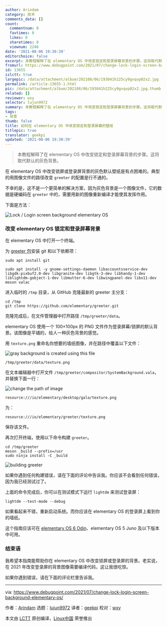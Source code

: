 ```yaml
---
author: Arindam
category: 技术
comments_data: []
count:
  commentnum: 0
  favtimes: 0
  likes: 0
  sharetimes: 0
  viewnum: 2246
date: '2021-08-06 19:30:39'
editorchoice: false
excerpt: 本教程解释了在 elementary OS 中改变锁定和登录屏幕背景的步骤。这将取代默认的灰色背景。
fromurl: https://www.debugpoint.com/2021/07/change-lock-login-screen-background-elementary-os/
id: 13655
islctt: true
largepic: /data/attachment/album/202108/06/193041h225cy9gvqvp02x2.jpg
permalink: /article-13655-1.html
pic: /data/attachment/album/202108/06/193041h225cy9gvqvp02x2.jpg.thumb.jpg
related: []
reviewer: wxy
selector: lujun9972
summary: 本教程解释了在 elementary OS 中改变锁定和登录屏幕背景的步骤。这将取代默认的灰色背景。
tags:
- 背景
thumb: false
title: 如何在 elementary OS 中改变锁定和登录屏幕的壁纸
titlepic: true
translator: geekpi
updated: '2021-08-06 19:30:39'
---
```



> 
> 本教程解释了在 elementary OS 中改变锁定和登录屏幕背景的步骤。这将取代默认的灰色背景。
> 
> 
> 


在 elementary OS 中改变锁屏或登录屏背景的灰色默认壁纸是有点困难的。典型的用图像文件的路径改变 `greeter` 的配置是行不通的。


不幸的是，这不是一个更简单的解决方案，因为灰色背景是一个图像文件，它的数据是硬编码在 `greeter` 中的，需要用新的图像重新编译才能使其发挥作用。


下面是方法：


![Lock / Login screen background elementary OS ](/data/attachment/album/202108/06/193041h225cy9gvqvp02x2.jpg)


### 改变 elementary OS 锁定和登录屏幕背景


在 elementary OS 中打开一个终端。


为 [greeter 包](https://github.com/elementary/greeter)安装 git 和以下依赖项：



```
sudo apt install git

```


```
sudo apt install -y gnome-settings-daemon libaccountsservice-dev libgdk-pixbuf2.0-dev libgranite-dev libgtk-3-dev libhandy-1-dev liblightdm-gobject-1-dev libmutter-6-dev libwingpanel-dev libx11-dev meson valac

```

进入临时的 `/tmp` 目录，从 GitHub 克隆最新的 greeter 主分支：



```
cd /tmp
git clone https://github.com/elementary/greeter.git

```

克隆完成后，在文件管理器中打开路径 `/tmp/greeter/data`。


elementary OS 使用一个 100×100px 的 PNG 文件作为登录屏幕/锁屏的默认背景。该图像是平铺的，给人一种灰色背景的感觉。


用 `texture.png` 重命名你想要的墙纸图像，并在路径中覆盖以下文件：


![gray background is created using this file](/data/attachment/album/202108/06/193041qz8pfl8pgfw882pf.jpg)



```
/tmp/greeter/data/texture.png

```

在文本编辑器中打开文件 `/tmp/greeter/compositor/SystemBackground.vala`，并替换下面一行：


![change the path of image](/data/attachment/album/202108/06/193041n2p42zauspify2sw.jpg)



```
resource:///io/elementary/desktop/gala/texture.png

```

为：



```
resource:///io/elementary/greeter/texture.png

```

保存该文件。


再次打开终端，使用以下命令构建 `greeter`。



```
cd /tmp/greeter
meson _build --prefix=/usr
sudo ninja install -C _build

```

![building greeter](/data/attachment/album/202108/06/193042x44zl4v3xwmlyxls.png)


如果你遇到任何构建错误，请在下面的评论中告诉我。你应该不会看到任何错误，因为我已经测试过了。


上面的命令完成后，你可以在测试模式下运行 `lightdm` 来测试登录屏：



```
lightdm --test-mode --debug

```

如果看起来不错，重新启动系统。而你应该在 elementary OS 的登录屏上看到你的墙纸。


这个指南应该可在 [elementary OS 6 Odin](https://www.debugpoint.com/tag/elementary-os-6)、elementary OS 5 Juno 及以下版本中可用。


### 结束语


我希望本指南能帮助你在 elementary OS 中改变锁屏或登录屏的背景。老实说，在 2021 年改变登录屏的背景图像需要编译代码，这让我很吃惊。


如果你遇到错误，请在下面的评论栏里告诉我。




---


via: <https://www.debugpoint.com/2021/07/change-lock-login-screen-background-elementary-os/>


作者：[Arindam](https://www.debugpoint.com/author/admin1/) 选题：[lujun9972](https://github.com/lujun9972) 译者：[geekpi](https://github.com/geekpi) 校对：[wxy](https://github.com/wxy)


本文由 [LCTT](https://github.com/LCTT/TranslateProject) 原创编译，[Linux中国](https://linux.cn/) 荣誉推出